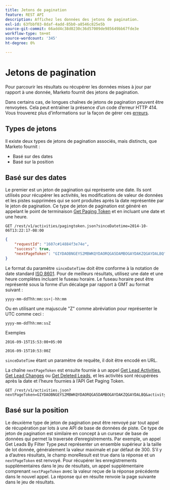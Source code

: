 ```yaml
---
title: Jetons de pagination
feature: REST API
description: Affichez les données des jetons de pagination.
exl-id: 63fbbf03-8daf-4add-85b0-a8546c825e5b
source-git-commit: 66add4c38d0230c36d57009de985649bb67fde3e
workflow-type: tm+mt
source-wordcount: '345'
ht-degree: 0%

---
```


# Jetons de pagination

Pour parcourir les résultats ou récupérer les données mises à jour par rapport à une donnée, Marketo fournit des jetons de pagination.

Dans certains cas, de longues chaînes de jetons de pagination peuvent être renvoyées. Cela peut entraîner la présence d’un code d’erreur HTTP 414. Vous trouverez plus d’informations sur la façon de gérer ces [erreurs](error-codes.md).

## Types de jetons

Il existe deux types de jetons de pagination associés, mais distincts, que Marketo fournit :

- Basé sur des dates
- Basé sur la position

## Basé sur des dates

Le premier est un jeton de pagination qui représente une date. Ils sont utilisés pour récupérer les activités, les modifications de valeur de données et les pistes supprimées qui se sont produites après la date représentée par le jeton de pagination. Ce type de jeton de pagination est généré en appelant le point de terminaison [Get Paging Token](https://developer.adobe.com/marketo-apis/api/mapi/#tag/Activities/operation/getActivitiesPagingTokenUsingGET) et en incluant une date et une heure.

```
GET /rest/v1/activities/pagingtoken.json?sinceDatetime=2014-10-06T13:22:17-08:00
```

```json
{
    "requestId": "1607c#14884f3e74e",
    "success": true,
    "nextPageToken": "GIYDAOBNGEYS2MBWKQYDAORQGA5DAMBOGAYDAKZQGAYDALBQ"
}
```

Le format du paramètre `sinceDateTime` doit être conforme à la notation de date standard [ISO 8601](https://en.wikipedia.org/wiki/ISO_8601). Pour de meilleurs résultats, utilisez une date et une heure complètes incluant le fuseau horaire. Le fuseau horaire peut être représenté sous la forme d’un décalage par rapport à GMT au format suivant :

`yyyy-mm-ddThh:mm:ss+|-hh:mm`

Ou en utilisant une majuscule &quot;Z&quot; comme abréviation pour représenter le UTC comme ceci :

`yyyy-mm-ddThh:mm:ssZ`

Exemples

`2016-09-15T15:53:00+05:00`

`2016-09-15T10:53:00Z`

`sinceDateTime` étant un paramètre de requête, il doit être encodé en URL.

La chaîne `nextPageToken` est ensuite fournie à un appel [Get Lead Activities](https://developer.adobe.com/marketo-apis/api/mapi/#tag/Activities/operation/getLeadActivitiesUsingGET), [Get Lead Changes](https://developer.adobe.com/marketo-apis/api/mapi/#tag/Activities/operation/getLeadChangesUsingGET) ou [Get Deleted Leads](https://developer.adobe.com/marketo-apis/api/mapi/#tag/Activities/operation/getDeletedLeadsUsingGET), et les activités sont récupérées après la date et l’heure fournies à l’API Get Paging Token.

```
GET /rest/v1/activities.json?nextPageToken=GIYDAOBNGEYS2MBWKQYDAORQGA5DAMBOGAYDAKZQGAYDALBQ&activityTypeIds=1&activityTypeIds=12
```

## Basé sur la position

Le deuxième type de jeton de pagination peut être renvoyé par tout appel de récupération par lots à une API de base de données de piste. Ce type de jeton de pagination est similaire en concept à un curseur de base de données qui permet la traversée d’enregistrements. Par exemple, un appel Get Leads By Filter Type peut représenter un ensemble supérieur à la taille de lot donnée, généralement la valeur maximale et par défaut de 300. S’il y a d’autres résultats, le champ moreResult est true dans la réponse et un `nextPageToken` est renvoyé. Pour récupérer les enregistrements supplémentaires dans le jeu de résultats, un appel supplémentaire comprenant `nextPageToken` avec la valeur reçue de la réponse précédente dans le nouvel appel. La réponse qui en résulte renvoie la page suivante dans le jeu de résultats.
